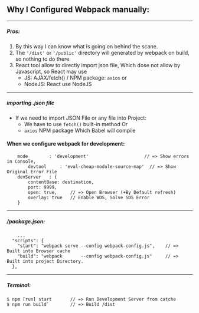## Why I Configured Webpack manually:
---

<h5> Pros: </h5>
<ol>
    <li> By this way I can know what is going on behind the scane. </li>
    <li> The <code>'/dist'</code> or <code>'/public'</code> directory will generated by webpack on build, so nothing to do there.</li>
<li> React tool allow to directly import json file, Which dose not allow by Javascript, so React may use
    <ul>
	    <li> JS: AJAX/fetch() / NPM package: <code>axios</code>  or </li>
	    <li> NodeJS:  React use NodeJS </li>
	<ul>
</ol>

---

<h5> importing .json file </h5>

- If we need to import JSON File or any file into Project:
	- We have to use <code>fetch()</code> built-in method Or
	- <code>axios</code> NPM package 	Which Babel will compile 


####  When we configure webpack for development: 
```
  	mode        : 'development'               		// => Show errors in Console,
		devtool     : 'eval-cheap-module-source-map'  // => Show Original Error File 
    devServer   : {
	    contentBase: destination,
	    port: 9999,
	    open: true,     // => Open Browser (+By Default refresh)
	    overlay: true   // Enable WDS, Solve SDS Error
  	}
```

---

<h5> /package.json: </h5>
		
		...
	  "scripts": {
	    "start": "webpack serve --config webpack-config.js", 	// => Built into Browser cache
	    "build": "webpack       --config webpack-config.js" 	// => Built into project Directory. 
	  },

---

<h5> Terminal: </h5>

    $ npm [run] start		// => Run Development Server from catche
    $ npm run build` 		// => Build /dist


